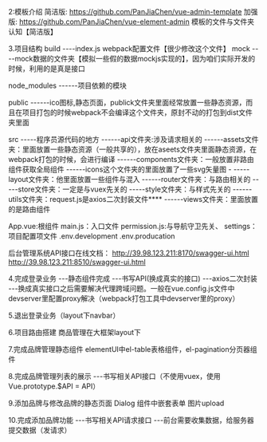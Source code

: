 2:模板介绍 简洁版: https://github.com/PanJiaChen/vue-admin-template 加强版: https://github.com/PanJiaChen/vue-element-admin 模板的文件与文件夹认知【简洁版】

3.项目结构
  build 
    ----index.js webpack配置文件【很少修改这个文件】 mock
  ----mock数据的文件夹【模拟一些假的数据mockjs实现的】，因为咱们实际开发的时候，利用的是真是接口

  node_modules ------项目依赖的模块

  public 
    ------ico图标,静态页面，publick文件夹里面经常放置一些静态资源，而且在项目打包的时候webpack不会编译这个文件夹，原封不动的打包到dist文件夹里面

  src -----程序员源代码的地方
    ------api文件夹:涉及请求相关的 
    ------assets文件夹：里面放置一些静态资源（一般共享的），放在aseets文件夹里面静态资源，在webpack打包的时候，会进行编译 
    ------components文件夹：一般放置非路由组件获取全局组件
    ------icons这个文件夹的里面放置了一些svg矢量图 -
    -----layout文件夹：他里面放置一些组件与混入
    ------router文件夹：与路由相关的 
    -----store文件夹：一定是与vuex先关的 
    -----style文件夹：与样式先关的 
    ------utils文件夹：request.js是axios二次封装文件**** 
    ------views文件夹：里面放置的是路由组件

  App.vue:根组件 
  main.js：入口文件
  permission.js:与导航守卫先关、
  settings：项目配置项文件 .env.development .env.producation

后台管理系统API接口在线文档： http://39.98.123.211:8170/swagger-ui.html http://39.98.123.211:8510/swagger-ui.html

4.完成登录业务
  ---静态组件完成
  ---书写API(换成真实的接口)
  ---axios二次封装
  ---换成真实接口之后需要解决代理跨域问题。一般在vue.config.js文件中devserver里配置proxy解决（webpack打包工具中devserver里的proxy）

5.退出登录业务（layout下navbar）

6.项目路由搭建
  商品管理在大框架layout下

7.完成品牌管理静态组件
  elementUI中el-table表格组件，el-pagination分页器组件

8.完成品牌管理列表的展示
  ---书写相关API接口（不使用vuex，使用Vue.prototype.$API = API）

9.添加品牌与修改品牌的静态页面
  Dialog 组件中嵌套表单
  图片upload

10.完成添加品牌功能
  ---书写相关API请求接口
  ---前台需要收集数据，给服务器提交数据（发请求）